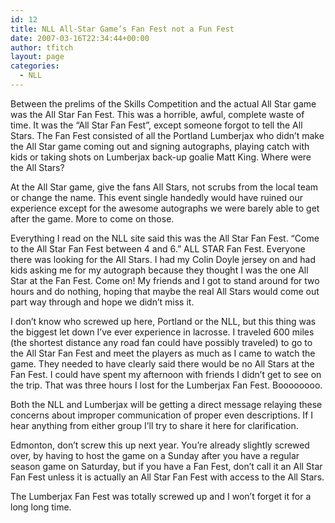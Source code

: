 ```yaml
---
id: 12
title: NLL All-Star Game’s Fan Fest not a Fun Fest
date: 2007-03-16T22:34:44+00:00
author: tfitch
layout: page
categories:
  - NLL
---
```

Between the prelims of the Skills Competition and the actual All Star game was the All Star Fan Fest. This was a horrible, awful, complete waste of time. It was the &#8220;All Star Fan Fest&#8221;, except someone forgot to tell the All Stars. The Fan Fest consisted of all the Portland Lumberjax who didn&#8217;t make the All Star game coming out and signing autographs, playing catch with kids or taking shots on Lumberjax back-up goalie Matt King. Where were the All Stars?

At the All Star game, give the fans All Stars, not scrubs from the local team or change the name. This event single handedly would have ruined our experience except for the awesome autographs we were barely able to get after the game. More to come on those.

Everything I read on the NLL site said this was the All Star Fan Fest. &#8220;Come to the All Star Fan Fest between 4 and 6.&#8221; ALL STAR Fan Fest. Everyone there was looking for the All Stars. I had my Colin Doyle jersey on and had kids asking me for my autograph because they thought I was the one All Star at the Fan Fest. Come on! My friends and I got to stand around for two hours and do nothing, hoping that maybe the real All Stars would come out part way through and hope we didn&#8217;t miss it.

I don&#8217;t know who screwed up here, Portland or the NLL, but this thing was the biggest let down I&#8217;ve ever experience in lacrosse. I traveled 600 miles (the shortest distance any road fan could have possibly traveled) to go to the All Star Fan Fest and meet the players as much as I came to watch the game. They needed to have clearly said there would be no All Stars at the Fan Fest. I could have spent my afternoon with friends I didn&#8217;t get to see on the trip. That was three hours I lost for the Lumberjax Fan Fest. Boooooooo.

Both the NLL and Lumberjax will be getting a direct message relaying these concerns about improper communication of proper even descriptions. If I hear anything from either group I&#8217;ll try to share it here for clarification.

Edmonton, don&#8217;t screw this up next year. You&#8217;re already slightly screwed over, by having to host the game on a Sunday after you have a regular season game on Saturday, but if you have a Fan Fest, don&#8217;t call it an All Star Fan Fest unless it is actually an All Star Fan Fest with access to the All Stars.

The Lumberjax Fan Fest was totally screwed up and I won&#8217;t forget it for a long long time.
